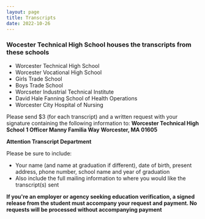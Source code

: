 ```yaml
---
layout: page
title: Transcripts
date: 2022-10-26
---
```


### Wocester Technical High School houses the transcripts from these schools

- Worcester Technical High School
- Worcester Vocational High School
- Girls Trade School
- Boys Trade School
- Worcseter Industrial Technical Institute
- David Hale Fanning School of Health Operations
- Worcester City Hospital of Nursing


Please send $3 (for each transcript) and a written request with your signature containing the following information to:
**Worcester Technical High School**
**1 Officer Manny Familia Way**
**Worcester, MA 01605**

**Attention Transcript Department**

Please be sure to include:
- Your name (and name at graduation if different), date of birth, present address, phone number, school name and year of graduation
- Also include the full mailing information to where you would like the transcript(s) sent


**If you're an employer or agency seeking education verification, a signed release from the student must accompany your request and payment. No requests will be processed without accompanying payment**